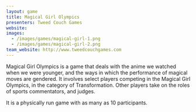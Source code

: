 ```yaml
---
layout: game
title: Magical Girl Olympics
presenters: Tweed Couch Games
website:
images:
  - /images/games/magical-girl-1.png
  - /images/games/magical-girl-2.png
team_website: http://www.tweedcouchgames.com
---
```

Magical Girl Olympics is a game that deals with the anime we watched when we were younger, and the ways in which the performance of magical moves are gendered. It involves select players competing in the Magical Girl Olympics, in the category of Transformation. Other players take on the roles of sports commentators, and judges.

It is a physically run game with as many as 10 participants.
